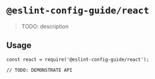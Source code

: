 # `@eslint-config-guide/react`

> TODO: description

## Usage

```
const react = require('@eslint-config-guide/react');

// TODO: DEMONSTRATE API
```
